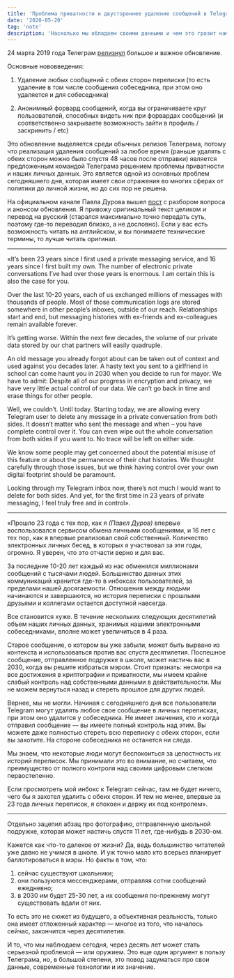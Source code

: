 ```yaml
---
title: 'Проблема приватности и двустороннее удаление сообщений в Telegram'
date: '2020-05-20'
tag: 'note'
description: 'Насколько мы обладаем своими данными и чем это грозит нам в ближайшем будущем? Ответ Павла Дурова.'
---
```


24 марта 2019 года Телеграм [релизнул](https://telegram.org/blog/unsend-privacy-emoji) большое и важное обновление.

Основные нововведения:

1. Удаление любых сообщений с обеих сторон переписки (то есть удаление в том числе сообщения собеседника, при этом оно удаляется и для собеседника)

2. Анонимный форвард сообщений, когда вы ограничиваете круг пользователей, способных видеть ник при форвардах сообщений (и соответственно закрываете возможность зайти в профиль / заскринить / etc)

Это обновление выделяется среди обычных релизов Телеграма, потому что реализация удаления сообщений за любое время (раньше удалять с обеих сторон можно было спустя 48 часов после отправки) является предложенным командой Телеграма решением проблемы приватности и наших личных данных. Это является одной из основных проблем сегодняшнего дня, которая имеет свои отражения во многих сферах от политики до личной жизни, но до сих пор не решена.

На официальном канале Павла Дурова вышел [пост](https://t.me/durov/102) с разбором вопроса и анонсом обновления. Я привожу оригинальный текст целиком и перевод на русский (старался максимально точно передать суть, поэтому где-то переводил близко, а не дословно). Если у вас есть возможность читать на английском, и вы понимаете технические термины, то лучше читать оригинал.

---

«It’s been 23 years since I first used a private messaging service, and 16 years since I first built my own. The number of electronic private conversations I’ve had over those years is enormous. I am certain this is also the case for you.

Over the last 10-20 years, each of us exchanged millions of messages with thousands of people. Most of those communication logs are stored somewhere in other people’s inboxes, outside of our reach. Relationships start and end, but messaging histories with ex-friends and ex-colleagues remain available forever.

It’s getting worse. Within the next few decades, the volume of our private data stored by our chat partners will easily quadruple.

An old message you already forgot about can be taken out of context and used against you decades later. A hasty text you sent to a girlfriend in school can come haunt you in 2030 when you decide to run for mayor. We have to admit: Despite all of our progress in encryption and privacy, we have very little actual control of our data. We can’t go back in time and erase things for other people.

Well, we couldn’t. Until today. Starting today, we are allowing every Telegram user to delete any message in a private conversation from both sides. It doesn’t matter who sent the message and when – you have complete control over it. You can even wipe out the whole conversation from both sides if you want to. No trace will be left on either side.

We know some people may get concerned about the potential misuse of this feature or about the permanence of their chat histories. We thought carefully through those issues, but we think having control over your own digital footprint should be paramount.

Looking through my Telegram inbox now, there’s not much I would want to delete for both sides. And yet, for the first time in 23 years of private messaging, I feel truly free and in control».

---

«Прошло 23 года с тех пор, как я _(Павел Дуров)_ впервые воспользовался сервисом обмена личными сообщениями, и 16 лет с тех пор, как я впервые реализовал свой собственный. Количество электронных личных бесед, в которых я участвовал за эти годы, огромно. Я уверен, что это отчасти верно и для вас.

За последние 10-20 лет каждый из нас обменялся миллионами сообщений с тысячами людей. Большинство данных этих коммуникаций хранится где-то в инбоксах пользователей, за пределами нашей досягаемости. Отношения между людьми начинаются и завершаются, но история переписки с прошлыми друзьями и коллегами остается доступной навсегда.

Все становится хуже. В течение нескольких следующих десятилетий объем наших личных данных, хранимых нашими электронными собеседниками, вполне может увеличиться в 4 раза.

Старое сообщение, о котором вы уже забыли, может быть вырвано из контекста и использоваться против вас спустя десятилетия. Поспешное сообщение, отправленное подружке в школе, может настичь вас в 2030, когда вы решите избраться мэром. Стоит признать: несмотря на все достижения в криптографии и приватности, мы имеем крайне слабый контроль над собственными данными в действительности. Мы не можем вернуться назад и стереть прошлое для других людей.

Вернее, мы не могли. Начиная с сегодняшнего дня все пользователи Telegram могут удалять любое свое сообщение в личных переписках, при этом оно удалится у собеседника. Не имеет значения, кто и когда отправил сообщение — вы имеете полный контроль над этим. Вы можете даже полностью стереть всю переписку с обеих сторон, если вы захотите. На стороне собеседника не останется ни следа.

Мы знаем, что некоторые люди могут беспокоиться за целостность их историй переписок. Мы принимали это во внимание, но считаем, что преимущество от полного контроля над своими цифровым слепком первостепенно.

Если просмотреть мой инбокс к Telegram сейчас, там не будет ничего, чего бы я захотел удалить с обеих сторон. И тем не менее, впервые за 23 года личных переписок, я спокоен и держу их под контролем».

---

Отдельно зацепил абзац про фотографию, отправленную школьной подружке, которая может настичь спустя 11 лет, где-нибудь в 2030-ом.

Кажется как что-то далекое от жизни? Да, ведь большинство читателей уже давно не учимся в школе. И уж точно мало кто всерьез планирует баллотироваться в мэры. Но факты в том, что:

1. сейчас существуют школьники;
2. они пользуются мессенджерами, отправляя сотни сообщений ежедневно;
3. в 2030 им будет 25-30 лет, а их сообщения по-прежнему могут существовать вдали от них.

То есть это не сюжет из будущего, а объективная реальность, только она имеет отложенный характер — многое из того, что началось сейчас, закончится через десятилетия.

И то, что мы наблюдаем сегодня, через десять лет может стать серьезной проблемой — или оружием. Это еще один аргумент в пользу Телеграма, но, в большой степени, это повод задуматься про свои данные, современные технологии и их значение.
